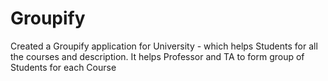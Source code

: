 # Groupify
Created a Groupify application for University - which helps Students for all the courses and description. It helps Professor and TA to form group of Students for each Course
